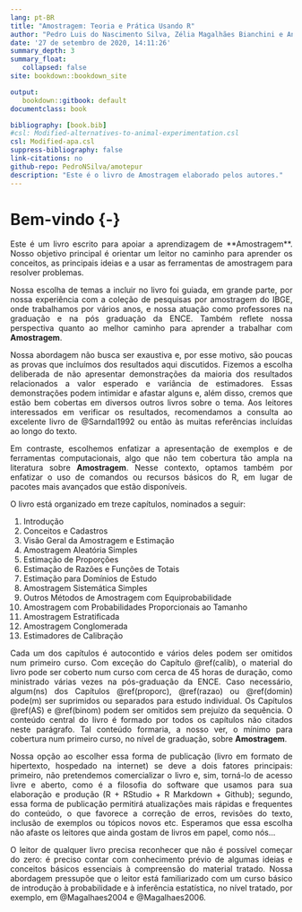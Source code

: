 ```yaml
---
lang: pt-BR
title: "Amostragem: Teoria e Prática Usando R"
author: "Pedro Luis do Nascimento Silva, Zélia Magalhães Bianchini e Antonio José Ribeiro Dias"
date: '27 de setembro de 2020, 14:11:26'
summary_depth: 3
summary_float:
   collapsed: false
site: bookdown::bookdown_site

output:
   bookdown::gitbook: default
documentclass: book                   

bibliography: [book.bib]
#csl: Modified-alternatives-to-animal-experimentation.csl
csl: Modified-apa.csl
suppress-bibliography: false
link-citations: no
github-repo: PedroNSilva/amotepur
description: "Este é o livro de Amostragem elaborado pelos autores."
---
```


# Bem-vindo {-}
<div style="text-align: justify">
Este é um livro escrito para apoiar a aprendizagem de **Amostragem**. Nosso objetivo principal é orientar um leitor no caminho para aprender os conceitos, as principais ideias e a usar as ferramentas de amostragem para resolver problemas.

Nossa escolha de temas a incluir no livro foi guiada, em grande parte, por nossa experiência com a coleção de pesquisas por amostragem do IBGE, onde trabalhamos por vários anos, e nossa atuação como professores na graduação e na pós graduação da ENCE. Também reflete nossa perspectiva quanto ao melhor caminho para aprender a trabalhar com **Amostragem**.

Nossa abordagem não busca ser exaustiva e, por esse motivo, são poucas as provas que incluímos dos resultados aqui discutidos. Fizemos a escolha deliberada de não apresentar demonstrações da maioria dos resultados relacionados a valor esperado e variância de estimadores. Essas demonstrações podem intimidar e afastar alguns e, além disso, cremos que estão bem cobertas em diversos outros livros sobre o tema. Aos leitores interessados em verificar os resultados, recomendamos a consulta ao excelente livro de @Sarndal1992 ou então às muitas referências incluídas ao longo do texto.

Em contraste, escolhemos enfatizar a apresentação de exemplos e de ferramentas computacionais, algo que não tem cobertura tão ampla na literatura sobre **Amostragem**. Nesse contexto, optamos também por enfatizar o uso de comandos ou recursos básicos do R, em lugar de pacotes mais avançados que estão disponíveis.

O livro está organizado em treze capítulos, nominados a seguir:

1) Introdução
2) Conceitos e Cadastros 
3) Visão Geral da Amostragem e Estimação 
4) Amostragem Aleatória Simples  
5) Estimação de Proporções  
6) Estimação de Razões e Funções de Totais 
7) Estimação para Domínios de Estudo 
8) Amostragem Sistemática Simples 
9) Outros Métodos de Amostragem com Equiprobabilidade 
10) Amostragem com Probabilidades Proporcionais ao Tamanho  
11) Amostragem Estratificada 
12) Amostragem Conglomerada 
13) Estimadores de Calibração 

Cada um dos capítulos é autocontido e vários deles podem ser omitidos num primeiro curso. Com exceção do Capítulo \@ref(calib), o material do livro pode ser coberto num curso com cerca de 45 horas de duração, como ministrado várias vezes na pós-graduação da ENCE. Caso necessário, algum(ns) dos Capítulos \@ref(proporc), \@ref(razao) ou \@ref(domin) pode(m) ser suprimidos ou separados para estudo individual. Os Capítulos \@ref(AS) e \@ref(binom) podem ser omitidos sem prejuízo da sequência. O conteúdo central do livro é formado por todos os capítulos não citados neste parágrafo. Tal conteúdo formaria, a nosso ver, o mínimo para cobertura num primeiro curso, no nível de graduação, sobre **Amostragem**.

Nossa opção ao escolher essa forma de publicação (livro em formato de hipertexto, hospedado na internet) se deve a dois fatores principais: primeiro, não pretendemos comercializar o livro e, sim, torná-lo de acesso livre e aberto, como é a filosofia do software que usamos para sua elaboração e produção (R + RStudio + R Markdown + Github); segundo, essa forma de publicação permitirá atualizações mais rápidas e frequentes do conteúdo, o que favorece a correção de erros, revisões do texto, inclusão de exemplos ou tópicos novos etc. Esperamos que essa escolha não afaste os leitores que ainda gostam de livros em papel, como nós...

O leitor de qualquer livro precisa reconhecer que não é possível começar do zero: é preciso contar com conhecimento prévio de algumas ideias e conceitos básicos essenciais à compreensão do material tratado. Nossa abordagem pressupõe que o leitor está familiarizado com um curso básico de introdução à probabilidade e à inferência estatística, no nível tratado, por exemplo, em @Magalhaes2004 e @Magalhaes2006.

